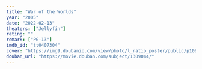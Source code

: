 ```yaml
---
title: "War of the Worlds"
year: "2005"
date: "2022-02-13"
theaters: ["Jellyfin"]
rating: ""
remark: ["PG-13"]
imdb_id: "tt0407304"
cover: "https://img9.doubanio.com/view/photo/l_ratio_poster/public/p1094378234.jpg"
douban_url: "https://movie.douban.com/subject/1309044/"
---
```

